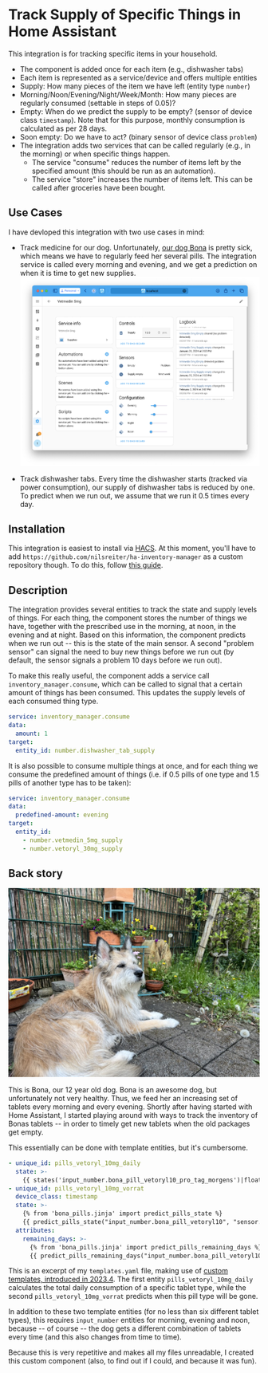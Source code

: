 # Track Supply of Specific Things in Home Assistant

This integration is for tracking specific items in your household.

- The component is added once for each item (e.g., dishwasher tabs)
- Each item is represented as a service/device and offers multiple entities
- Supply: How many pieces of the item we have left (entity type `number`)
- Morning/Noon/Evening/Night/Week/Month: How many pieces are regularly consumed (settable in steps of 0.05)?
- Empty: When do we predict the supply to be empty? (sensor of device class `timestamp`). Note that for this purpose, monthly consumption is calculated as per 28 days.
- Soon empty: Do we have to act? (binary sensor of device class `problem`)
- The integration adds two services that can be called regularly (e.g., in the morning) or when specific things happen.
  - The service "consume" reduces the number of items left by the specified amount (this should be run as an automation).
  - The service "store" increases the number of items left. This can be called after groceries have been bought.

## Use Cases

I have devloped this integration with two use cases in mind:

- Track medicine for our dog. Unfortunately, [our dog Bona](img/bona.jpeg) is pretty sick, which means we have to regularly feed her several pills. The integration service is called every morning and evening, and we get a prediction on when it is time to get new supplies. ![](img/screenshot1.png)

- Track dishwasher tabs. Every time the dishwasher starts (tracked via power consumption), our supply of dishwasher tabs is reduced by one. To predict when we run out, we assume that we run it 0.5 times every day.

## Installation

This integration is easiest to install via [HACS](https://hacs.xyz). At this moment, you'll have to add `https://github.com/nilsreiter/ha-inventory-manager` as a custom repository though. To do this, follow [this guide](https://hacs.xyz/docs/faq/custom_repositories).

## Description

The integration provides several entities to track the state and supply levels of things. For each thing, the component stores the number of things we have, together with the prescribed use in the morning, at noon, in the evening and at night. Based on this information, the component predicts when we run out -- this is the state of the main sensor. A second "problem sensor" can signal the need to buy new things before we run out (by default, the sensor signals a problem 10 days before we run out).

To make this really useful, the component adds a service call `inventory_manager.consume`, which can be called to signal that a certain amount of things has been consumed. This updates the supply levels of each consumed thing type.

```yaml
service: inventory_manager.consume
data:
  amount: 1
target:
  entity_id: number.dishwasher_tab_supply
```

It is also possible to consume multiple things at once, and for each thing we consume the predefined amount of things (i.e. if 0.5 pills of one type and 1.5 pills of another type has to be taken):

```yaml
service: inventory_manager.consume
data:
  predefined-amount: evening
target:
  entity_id:
    - number.vetmedin_5mg_supply
    - number.vetoryl_30mg_supply
```

## Back story

![](img/bona.jpeg)

This is Bona, our 12 year old dog. Bona is an awesome dog, but unfortunately not very healthy. Thus, we feed her an increasing set of tablets every morning and every evening. Shortly after having started with Home Assistant, I started playing around with ways to track the inventory of Bonas tablets -- in order to timely get new tablets when the old packages get empty.

This essentially can be done with template entities, but it's cumbersome.

```yaml
- unique_id: pills_vetoryl_10mg_daily
  state: >-
    {{ states('input_number.bona_pill_vetoryl10_pro_tag_morgens')|float + states('input_number.bona_pill_vetoryl10_pro_tag_mittags')|float + states('input_number.bona_pill_vetoryl10_pro_tag_abends')|float }}
- unique_id: pills_vetoryl_10mg_vorrat
  device_class: timestamp
  state: >-
    {% from 'bona_pills.jinja' import predict_pills_state %}
    {{ predict_pills_state("input_number.bona_pill_vetoryl10", "sensor.template_pills_vetoryl_10mg_daily") }}
  attributes:
    remaining_days: >-
      {% from 'bona_pills.jinja' import predict_pills_remaining_days %}
      {{ predict_pills_remaining_days("input_number.bona_pill_vetoryl10", "sensor.template_pills_vetoryl_10mg_daily") }}
```

This is an excerpt of my `templates.yaml` file, making use of [custom templates, introduced in 2023.4](https://www.home-assistant.io/blog/2023/04/05/release-20234/). The first entity `pills_vetoryl_10mg_daily` calculates the total daily consumption of a specific tablet type, while the second `pills_vetoryl_10mg_vorrat` predicts when this pill type will be gone.

In addition to these two template entities (for no less than six different tablet types), this requires `input_number` entities for morning, evening and noon, because -- of course -- the dog gets a different combination of tablets every time (and this also changes from time to time).

Because this is very repetitive and makes all my files unreadable, I created this custom component (also, to find out if I could, and because it was fun).
